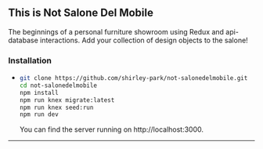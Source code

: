 ## This is Not Salone Del Mobile

The beginnings of a personal furniture showroom using Redux and api-database interactions.
Add your collection of design objects to the salone!

### Installation
- 
    ```sh
    git clone https://github.com/shirley-park/not-salonedelmobile.git
    cd not-salonedelmobile
    npm install
    npm run knex migrate:latest
    npm run knex seed:run
    npm run dev
    ```
  You can find the server running on http://localhost:3000.

---

